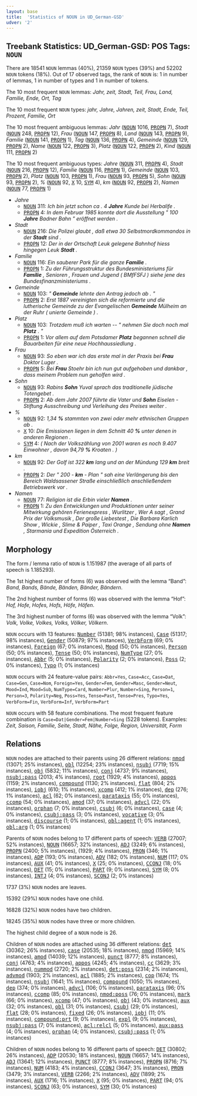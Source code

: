 ```yaml
---
layout: base
title:  'Statistics of NOUN in UD_German-GSD'
udver: '2'
---
```


## Treebank Statistics: UD_German-GSD: POS Tags: `NOUN`

There are 18541 `NOUN` lemmas (40%), 21359 `NOUN` types (39%) and 52202 `NOUN` tokens (18%).
Out of 17 observed tags, the rank of `NOUN` is: 1 in number of lemmas, 1 in number of types and 1 in number of tokens.

The 10 most frequent `NOUN` lemmas: <em>Jahr, zeit, Stadt, Teil, Frau, Land, Familie, Ende, Ort, Tag</em>

The 10 most frequent `NOUN` types:  <em>jahr, Jahre, Jahren, zeit, Stadt, Ende, Teil, Prozent, Familie, Ort</em>

The 10 most frequent ambiguous lemmas: <em>Jahr</em> (<tt><a href="de_gsd-pos-NOUN.html">NOUN</a></tt> 1016, <tt><a href="de_gsd-pos-PROPN.html">PROPN</a></tt> 7), <em>Stadt</em> (<tt><a href="de_gsd-pos-NOUN.html">NOUN</a></tt> 248, <tt><a href="de_gsd-pos-PROPN.html">PROPN</a></tt> 12), <em>Frau</em> (<tt><a href="de_gsd-pos-NOUN.html">NOUN</a></tt> 147, <tt><a href="de_gsd-pos-PROPN.html">PROPN</a></tt> 8), <em>Land</em> (<tt><a href="de_gsd-pos-NOUN.html">NOUN</a></tt> 143, <tt><a href="de_gsd-pos-PROPN.html">PROPN</a></tt> 9), <em>Familie</em> (<tt><a href="de_gsd-pos-NOUN.html">NOUN</a></tt> 141, <tt><a href="de_gsd-pos-PROPN.html">PROPN</a></tt> 1), <em>Tag</em> (<tt><a href="de_gsd-pos-NOUN.html">NOUN</a></tt> 136, <tt><a href="de_gsd-pos-PROPN.html">PROPN</a></tt> 4), <em>Gemeinde</em> (<tt><a href="de_gsd-pos-NOUN.html">NOUN</a></tt> 129, <tt><a href="de_gsd-pos-PROPN.html">PROPN</a></tt> 2), <em>Name</em> (<tt><a href="de_gsd-pos-NOUN.html">NOUN</a></tt> 122, <tt><a href="de_gsd-pos-PROPN.html">PROPN</a></tt> 3), <em>Platz</em> (<tt><a href="de_gsd-pos-NOUN.html">NOUN</a></tt> 122, <tt><a href="de_gsd-pos-PROPN.html">PROPN</a></tt> 2), <em>Kind</em> (<tt><a href="de_gsd-pos-NOUN.html">NOUN</a></tt> 111, <tt><a href="de_gsd-pos-PROPN.html">PROPN</a></tt> 2)

The 10 most frequent ambiguous types:  <em>Jahre</em> (<tt><a href="de_gsd-pos-NOUN.html">NOUN</a></tt> 311, <tt><a href="de_gsd-pos-PROPN.html">PROPN</a></tt> 4), <em>Stadt</em> (<tt><a href="de_gsd-pos-NOUN.html">NOUN</a></tt> 216, <tt><a href="de_gsd-pos-PROPN.html">PROPN</a></tt> 12), <em>Familie</em> (<tt><a href="de_gsd-pos-NOUN.html">NOUN</a></tt> 116, <tt><a href="de_gsd-pos-PROPN.html">PROPN</a></tt> 1), <em>Gemeinde</em> (<tt><a href="de_gsd-pos-NOUN.html">NOUN</a></tt> 103, <tt><a href="de_gsd-pos-PROPN.html">PROPN</a></tt> 2), <em>Platz</em> (<tt><a href="de_gsd-pos-NOUN.html">NOUN</a></tt> 103, <tt><a href="de_gsd-pos-PROPN.html">PROPN</a></tt> 1), <em>Frau</em> (<tt><a href="de_gsd-pos-NOUN.html">NOUN</a></tt> 93, <tt><a href="de_gsd-pos-PROPN.html">PROPN</a></tt> 5), <em>Sohn</em> (<tt><a href="de_gsd-pos-NOUN.html">NOUN</a></tt> 93, <tt><a href="de_gsd-pos-PROPN.html">PROPN</a></tt> 2), <em>%</em> (<tt><a href="de_gsd-pos-NOUN.html">NOUN</a></tt> 92, <tt><a href="de_gsd-pos-X.html">X</a></tt> 10, <tt><a href="de_gsd-pos-SYM.html">SYM</a></tt> 4), <em>km</em> (<tt><a href="de_gsd-pos-NOUN.html">NOUN</a></tt> 92, <tt><a href="de_gsd-pos-PROPN.html">PROPN</a></tt> 2), <em>Namen</em> (<tt><a href="de_gsd-pos-NOUN.html">NOUN</a></tt> 77, <tt><a href="de_gsd-pos-PROPN.html">PROPN</a></tt> 1)


* <em>Jahre</em>
  * <tt><a href="de_gsd-pos-NOUN.html">NOUN</a></tt> 311: <em>Ich bin jetzt schon ca . 4 <b>Jahre</b> Kunde bei Herbalife .</em>
  * <tt><a href="de_gsd-pos-PROPN.html">PROPN</a></tt> 4: <em>In dem Februar 1985 konnte dort die Ausstellung " 100 <b>Jahre</b> Badner Bahn " eröffnet werden .</em>
* <em>Stadt</em>
  * <tt><a href="de_gsd-pos-NOUN.html">NOUN</a></tt> 216: <em>Die Polizei glaubt , daß etwa 30 Selbstmordkommandos in der <b>Stadt</b> sind .</em>
  * <tt><a href="de_gsd-pos-PROPN.html">PROPN</a></tt> 12: <em>Der in der Ortschaft Leuk gelegene Bahnhof hiess hingegen Leuk <b>Stadt</b> .</em>
* <em>Familie</em>
  * <tt><a href="de_gsd-pos-NOUN.html">NOUN</a></tt> 116: <em>Ein sauberer Park für die ganze <b>Familie</b> .</em>
  * <tt><a href="de_gsd-pos-PROPN.html">PROPN</a></tt> 1: <em>Zu der Führungsstruktur des Bundesministeriums für <b>Familie</b> , Senioren , Frauen und Jugend ( BMfFSFJ ) siehe jene des Bundesfinanzministeriums .</em>
* <em>Gemeinde</em>
  * <tt><a href="de_gsd-pos-NOUN.html">NOUN</a></tt> 103: <em>" <b>Gemeinde</b> lehnte den Antrag jedoch ab . "</em>
  * <tt><a href="de_gsd-pos-PROPN.html">PROPN</a></tt> 2: <em>Erst 1887 vereinigten sich die reformierte und die lutherische Gemeinde zu der Evangelischen <b>Gemeinde</b> Mülheim an der Ruhr ( unierte Gemeinde ) .</em>
* <em>Platz</em>
  * <tt><a href="de_gsd-pos-NOUN.html">NOUN</a></tt> 103: <em>Trotzdem muß ich warten -- " nehmen Sie doch noch mal <b>Platz</b> . "</em>
  * <tt><a href="de_gsd-pos-PROPN.html">PROPN</a></tt> 1: <em>Vor allem auf dem Potsdamer <b>Platz</b> begannen schnell die Bauarbeiten für eine neue Hochhaussiedlung .</em>
* <em>Frau</em>
  * <tt><a href="de_gsd-pos-NOUN.html">NOUN</a></tt> 93: <em>So eben war ich das erste mal in der Praxis bei <b>Frau</b> Doktor Luger .</em>
  * <tt><a href="de_gsd-pos-PROPN.html">PROPN</a></tt> 5: <em>Bei <b>Frau</b> Stoehr bin ich nun gut aufgehoben und dankbar , dass meinem Problem nun geholfen wird .</em>
* <em>Sohn</em>
  * <tt><a href="de_gsd-pos-NOUN.html">NOUN</a></tt> 93: <em>Rabins <b>Sohn</b> Yuval sprach das traditionelle jüdische Totengebet .</em>
  * <tt><a href="de_gsd-pos-PROPN.html">PROPN</a></tt> 2: <em>Ab dem Jahr 2007 führte die Vater und <b>Sohn</b> Eiselen - Stiftung Ausschreibung und Verleihung des Preises weiter .</em>
* <em>%</em>
  * <tt><a href="de_gsd-pos-NOUN.html">NOUN</a></tt> 92: <em>1,34 <b>%</b> stammten von zwei oder mehr ethnischen Gruppen ab .</em>
  * <tt><a href="de_gsd-pos-X.html">X</a></tt> 10: <em>Die Emissionen liegen in dem Schnitt 40 <b>%</b> unter denen in anderen Regionen .</em>
  * <tt><a href="de_gsd-pos-SYM.html">SYM</a></tt> 4: <em>( Nach der Volkszählung von 2001 waren es noch 9.407 Einwohner , davon 94,79 <b>%</b> Kroaten . )</em>
* <em>km</em>
  * <tt><a href="de_gsd-pos-NOUN.html">NOUN</a></tt> 92: <em>Der Golf ist 322 <b>km</b> lang und an der Mündung 129 <b>km</b> breit .</em>
  * <tt><a href="de_gsd-pos-PROPN.html">PROPN</a></tt> 2: <em>Der " 200 - <b>km</b> - Plan " sah eine Verlängerung bis den Bereich Waldsassener Straße einschließlich anschließendem Betriebswerk vor .</em>
* <em>Namen</em>
  * <tt><a href="de_gsd-pos-NOUN.html">NOUN</a></tt> 77: <em>Religion ist die Erbin vieler <b>Namen</b> .</em>
  * <tt><a href="de_gsd-pos-PROPN.html">PROPN</a></tt> 1: <em>Zu den Entwicklungen und Produktionen unter seiner Mitwirkung gehören Ferienexpress , Wurlitzer , Wer A sagt , Grand Prix der Volksmusik , Der große Liebestest , Die Barbara Karlich Show , Wickie , Slime & Paiper , Taxi Orange , Sendung ohne <b>Namen</b> , Starmania und Expedition Österreich .</em>

## Morphology

The form / lemma ratio of `NOUN` is 1.151987 (the average of all parts of speech is 1.185293).

The 1st highest number of forms (6) was observed with the lemma “Band”: <em>Band, Bands, Bände, Bänden, Bänder, Bändern</em>.

The 2nd highest number of forms (6) was observed with the lemma “Hof”: <em>Hof, Hofe, Hofes, Hofs, Höfe, Höfen</em>.

The 3rd highest number of forms (6) was observed with the lemma “Volk”: <em>Volk, Volke, Volkes, Volks, Völker, Völkern</em>.

`NOUN` occurs with 13 features: <tt><a href="de_gsd-feat-Number.html">Number</a></tt> (51381; 98% instances), <tt><a href="de_gsd-feat-Case.html">Case</a></tt> (51317; 98% instances), <tt><a href="de_gsd-feat-Gender.html">Gender</a></tt> (50879; 97% instances), <tt><a href="de_gsd-feat-VerbForm.html">VerbForm</a></tt> (69; 0% instances), <tt><a href="de_gsd-feat-Foreign.html">Foreign</a></tt> (67; 0% instances), <tt><a href="de_gsd-feat-Mood.html">Mood</a></tt> (50; 0% instances), <tt><a href="de_gsd-feat-Person.html">Person</a></tt> (50; 0% instances), <tt><a href="de_gsd-feat-Tense.html">Tense</a></tt> (50; 0% instances), <tt><a href="de_gsd-feat-NumType.html">NumType</a></tt> (27; 0% instances), <tt><a href="de_gsd-feat-Abbr.html">Abbr</a></tt> (5; 0% instances), <tt><a href="de_gsd-feat-Polarity.html">Polarity</a></tt> (2; 0% instances), <tt><a href="de_gsd-feat-Poss.html">Poss</a></tt> (2; 0% instances), <tt><a href="de_gsd-feat-Typo.html">Typo</a></tt> (1; 0% instances)

`NOUN` occurs with 24 feature-value pairs: `Abbr=Yes`, `Case=Acc`, `Case=Dat`, `Case=Gen`, `Case=Nom`, `Foreign=Yes`, `Gender=Fem`, `Gender=Masc`, `Gender=Neut`, `Mood=Ind`, `Mood=Sub`, `NumType=Card`, `Number=Plur`, `Number=Sing`, `Person=1`, `Person=3`, `Polarity=Neg`, `Poss=Yes`, `Tense=Past`, `Tense=Pres`, `Typo=Yes`, `VerbForm=Fin`, `VerbForm=Inf`, `VerbForm=Part`

`NOUN` occurs with 58 feature combinations.
The most frequent feature combination is `Case=Dat|Gender=Fem|Number=Sing` (5228 tokens).
Examples: <em>Zeit, Saison, Familie, Seite, Stadt, Nähe, Folge, Region, Universität, Form</em>


## Relations

`NOUN` nodes are attached to their parents using 26 different relations: <tt><a href="de_gsd-dep-nmod.html">nmod</a></tt> (13071; 25% instances), <tt><a href="de_gsd-dep-obl.html">obl</a></tt> (12254; 23% instances), <tt><a href="de_gsd-dep-nsubj.html">nsubj</a></tt> (7719; 15% instances), <tt><a href="de_gsd-dep-obj.html">obj</a></tt> (5832; 11% instances), <tt><a href="de_gsd-dep-conj.html">conj</a></tt> (4737; 9% instances), <tt><a href="de_gsd-dep-nsubj-pass.html">nsubj:pass</a></tt> (2013; 4% instances), <tt><a href="de_gsd-dep-root.html">root</a></tt> (1929; 4% instances), <tt><a href="de_gsd-dep-appos.html">appos</a></tt> (1159; 2% instances), <tt><a href="de_gsd-dep-compound.html">compound</a></tt> (1130; 2% instances), <tt><a href="de_gsd-dep-flat.html">flat</a></tt> (804; 2% instances), <tt><a href="de_gsd-dep-iobj.html">iobj</a></tt> (610; 1% instances), <tt><a href="de_gsd-dep-xcomp.html">xcomp</a></tt> (412; 1% instances), <tt><a href="de_gsd-dep-dep.html">dep</a></tt> (276; 1% instances), <tt><a href="de_gsd-dep-acl.html">acl</a></tt> (62; 0% instances), <tt><a href="de_gsd-dep-parataxis.html">parataxis</a></tt> (55; 0% instances), <tt><a href="de_gsd-dep-ccomp.html">ccomp</a></tt> (54; 0% instances), <tt><a href="de_gsd-dep-amod.html">amod</a></tt> (37; 0% instances), <tt><a href="de_gsd-dep-advcl.html">advcl</a></tt> (22; 0% instances), <tt><a href="de_gsd-dep-orphan.html">orphan</a></tt> (7; 0% instances), <tt><a href="de_gsd-dep-csubj.html">csubj</a></tt> (6; 0% instances), <tt><a href="de_gsd-dep-case.html">case</a></tt> (4; 0% instances), <tt><a href="de_gsd-dep-csubj-pass.html">csubj:pass</a></tt> (3; 0% instances), <tt><a href="de_gsd-dep-vocative.html">vocative</a></tt> (3; 0% instances), <tt><a href="de_gsd-dep-discourse.html">discourse</a></tt> (1; 0% instances), <tt><a href="de_gsd-dep-obl-agent.html">obl:agent</a></tt> (1; 0% instances), <tt><a href="de_gsd-dep-obl-arg.html">obl:arg</a></tt> (1; 0% instances)

Parents of `NOUN` nodes belong to 17 different parts of speech: <tt><a href="de_gsd-pos-VERB.html">VERB</a></tt> (27007; 52% instances), <tt><a href="de_gsd-pos-NOUN.html">NOUN</a></tt> (16657; 32% instances), <tt><a href="de_gsd-pos-ADJ.html">ADJ</a></tt> (3249; 6% instances), <tt><a href="de_gsd-pos-PROPN.html">PROPN</a></tt> (2400; 5% instances),  (1929; 4% instances), <tt><a href="de_gsd-pos-PRON.html">PRON</a></tt> (346; 1% instances), <tt><a href="de_gsd-pos-ADP.html">ADP</a></tt> (193; 0% instances), <tt><a href="de_gsd-pos-ADV.html">ADV</a></tt> (182; 0% instances), <tt><a href="de_gsd-pos-NUM.html">NUM</a></tt> (117; 0% instances), <tt><a href="de_gsd-pos-AUX.html">AUX</a></tt> (41; 0% instances), <tt><a href="de_gsd-pos-X.html">X</a></tt> (25; 0% instances), <tt><a href="de_gsd-pos-CCONJ.html">CCONJ</a></tt> (18; 0% instances), <tt><a href="de_gsd-pos-DET.html">DET</a></tt> (15; 0% instances), <tt><a href="de_gsd-pos-PART.html">PART</a></tt> (9; 0% instances), <tt><a href="de_gsd-pos-SYM.html">SYM</a></tt> (8; 0% instances), <tt><a href="de_gsd-pos-INTJ.html">INTJ</a></tt> (4; 0% instances), <tt><a href="de_gsd-pos-SCONJ.html">SCONJ</a></tt> (2; 0% instances)

1737 (3%) `NOUN` nodes are leaves.

15392 (29%) `NOUN` nodes have one child.

16828 (32%) `NOUN` nodes have two children.

18245 (35%) `NOUN` nodes have three or more children.

The highest child degree of a `NOUN` node is 26.

Children of `NOUN` nodes are attached using 36 different relations: <tt><a href="de_gsd-dep-det.html">det</a></tt> (30362; 26% instances), <tt><a href="de_gsd-dep-case.html">case</a></tt> (20535; 18% instances), <tt><a href="de_gsd-dep-nmod.html">nmod</a></tt> (15969; 14% instances), <tt><a href="de_gsd-dep-amod.html">amod</a></tt> (14039; 12% instances), <tt><a href="de_gsd-dep-punct.html">punct</a></tt> (8777; 8% instances), <tt><a href="de_gsd-dep-conj.html">conj</a></tt> (4763; 4% instances), <tt><a href="de_gsd-dep-appos.html">appos</a></tt> (4245; 4% instances), <tt><a href="de_gsd-dep-cc.html">cc</a></tt> (3629; 3% instances), <tt><a href="de_gsd-dep-nummod.html">nummod</a></tt> (2720; 2% instances), <tt><a href="de_gsd-dep-det-poss.html">det:poss</a></tt> (2314; 2% instances), <tt><a href="de_gsd-dep-advmod.html">advmod</a></tt> (1903; 2% instances), <tt><a href="de_gsd-dep-acl.html">acl</a></tt> (1885; 2% instances), <tt><a href="de_gsd-dep-cop.html">cop</a></tt> (1674; 1% instances), <tt><a href="de_gsd-dep-nsubj.html">nsubj</a></tt> (1641; 1% instances), <tt><a href="de_gsd-dep-compound.html">compound</a></tt> (1050; 1% instances), <tt><a href="de_gsd-dep-dep.html">dep</a></tt> (374; 0% instances), <tt><a href="de_gsd-dep-advcl.html">advcl</a></tt> (106; 0% instances), <tt><a href="de_gsd-dep-parataxis.html">parataxis</a></tt> (96; 0% instances), <tt><a href="de_gsd-dep-ccomp.html">ccomp</a></tt> (85; 0% instances), <tt><a href="de_gsd-dep-nmod-poss.html">nmod:poss</a></tt> (76; 0% instances), <tt><a href="de_gsd-dep-mark.html">mark</a></tt> (66; 0% instances), <tt><a href="de_gsd-dep-xcomp.html">xcomp</a></tt> (47; 0% instances), <tt><a href="de_gsd-dep-obj.html">obj</a></tt> (43; 0% instances), <tt><a href="de_gsd-dep-aux.html">aux</a></tt> (32; 0% instances), <tt><a href="de_gsd-dep-obl.html">obl</a></tt> (31; 0% instances), <tt><a href="de_gsd-dep-csubj.html">csubj</a></tt> (29; 0% instances), <tt><a href="de_gsd-dep-flat.html">flat</a></tt> (28; 0% instances), <tt><a href="de_gsd-dep-fixed.html">fixed</a></tt> (26; 0% instances), <tt><a href="de_gsd-dep-iobj.html">iobj</a></tt> (11; 0% instances), <tt><a href="de_gsd-dep-compound-prt.html">compound:prt</a></tt> (9; 0% instances), <tt><a href="de_gsd-dep-expl.html">expl</a></tt> (9; 0% instances), <tt><a href="de_gsd-dep-nsubj-pass.html">nsubj:pass</a></tt> (7; 0% instances), <tt><a href="de_gsd-dep-acl-relcl.html">acl:relcl</a></tt> (5; 0% instances), <tt><a href="de_gsd-dep-aux-pass.html">aux:pass</a></tt> (4; 0% instances), <tt><a href="de_gsd-dep-orphan.html">orphan</a></tt> (4; 0% instances), <tt><a href="de_gsd-dep-csubj-pass.html">csubj:pass</a></tt> (1; 0% instances)

Children of `NOUN` nodes belong to 16 different parts of speech: <tt><a href="de_gsd-pos-DET.html">DET</a></tt> (30802; 26% instances), <tt><a href="de_gsd-pos-ADP.html">ADP</a></tt> (20530; 18% instances), <tt><a href="de_gsd-pos-NOUN.html">NOUN</a></tt> (16657; 14% instances), <tt><a href="de_gsd-pos-ADJ.html">ADJ</a></tt> (13641; 12% instances), <tt><a href="de_gsd-pos-PUNCT.html">PUNCT</a></tt> (8777; 8% instances), <tt><a href="de_gsd-pos-PROPN.html">PROPN</a></tt> (8716; 7% instances), <tt><a href="de_gsd-pos-NUM.html">NUM</a></tt> (4183; 4% instances), <tt><a href="de_gsd-pos-CCONJ.html">CCONJ</a></tt> (3647; 3% instances), <tt><a href="de_gsd-pos-PRON.html">PRON</a></tt> (3479; 3% instances), <tt><a href="de_gsd-pos-VERB.html">VERB</a></tt> (2266; 2% instances), <tt><a href="de_gsd-pos-ADV.html">ADV</a></tt> (1899; 2% instances), <tt><a href="de_gsd-pos-AUX.html">AUX</a></tt> (1716; 1% instances), <tt><a href="de_gsd-pos-X.html">X</a></tt> (95; 0% instances), <tt><a href="de_gsd-pos-PART.html">PART</a></tt> (94; 0% instances), <tt><a href="de_gsd-pos-SCONJ.html">SCONJ</a></tt> (63; 0% instances), <tt><a href="de_gsd-pos-SYM.html">SYM</a></tt> (30; 0% instances)

